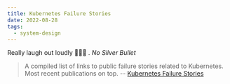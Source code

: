 ```yaml
---
title: Kubernetes Failure Stories
date: 2022-08-28
tags:
  - system-design
---
```


Really laugh out loudly 🤪🤣🤫 . _No Silver Bullet_

> A compiled list of links to public failure stories related to Kubernetes. Most
> recent publications on top. -- [Kubernetes Failure Stories](https://k8s.af/)
